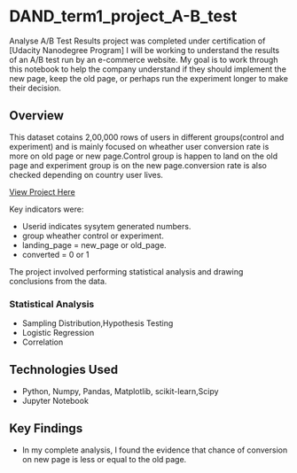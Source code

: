 
# DAND_term1_project_A-B_test
Analyse A/B Test Results project was completed under certification of [Udacity Nanodegree Program]
I will be working to understand the results of an A/B test run by an e-commerce website. My goal is to work through this notebook to help the company understand if they should implement the new page, keep the old page, or perhaps run the experiment longer to make their decision.

## Overview
This dataset cotains 2,00,000 rows of users in different groups(control and experiment) and is mainly focused on wheather user conversion rate is more on old page or new page.Control group is happen to land on the old page and experiment group is on the new page.conversion rate is also checked depending on country user lives. 

[View Project Here]((https://in.udacity.com/)(https://github.com/pooja2512/DAND_term1_project_A-B_test/blob/master/Analyze_ab_test_results.ipynb))

Key indicators were:
- Userid indicates sysytem generated numbers.
- group wheather control or experiment.
- landing_page = new_page or old_page.
- converted = 0 or 1


The project involved performing statistical analysis and drawing conclusions from the data.

### Statistical Analysis
- Sampling Distribution,Hypothesis Testing
- Logistic Regression
- Correlation

## Technologies Used
- Python, Numpy, Pandas, Matplotlib, scikit-learn,Scipy
- Jupyter Notebook

## Key Findings
- In my complete analysis, I found the evidence that chance of conversion on new page is less or equal to the old page.

